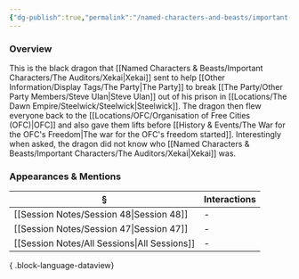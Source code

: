 ```yaml
---
{"dg-publish":true,"permalink":"/named-characters-and-beasts/important-characters/the-auditors/kazzin/","tags":["NPC","Important"],"updated":"2025-08-19T18:10:29.697+01:00"}
---
```



### Overview
This is the black dragon that [[Named Characters & Beasts/Important Characters/The Auditors/Xekai\|Xekai]] sent to help [[Other Information/Display Tags/The Party\|The Party]] to break [[The Party/Other Party Members/Steve Ulan\|Steve Ulan]] out of his prison in [[Locations/The Dawn Empire/Steelwick/Steelwick\|Steelwick]]. The dragon then flew everyone back to the [[Locations/OFC/Organisation of Free Cities (OFC)\|OFC]] and also gave them lifts before [[History & Events/The War for the OFC's Freedom\|The war for the OFC's freedom started]]. Interestingly when asked, the dragon did not know who [[Named Characters & Beasts/Important Characters/The Auditors/Xekai\|Xekai]] was. 

### Appearances & Mentions
| §                                               | Interactions |
| ----------------------------------------------- | ------------ |
| [[Session Notes/Session 48\|Session 48]]     | \-           |
| [[Session Notes/Session 47\|Session 47]]     | \-           |
| [[Session Notes/All Sessions\|All Sessions]] | \-           |

{ .block-language-dataview}